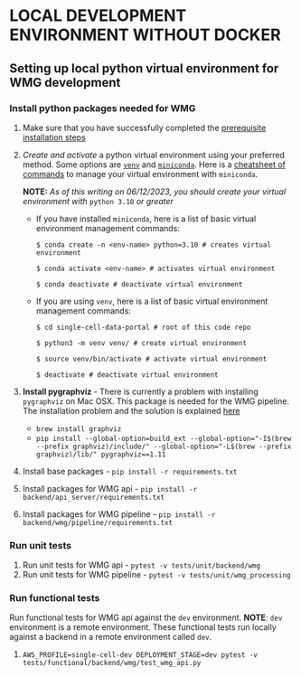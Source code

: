 # LOCAL DEVELOPMENT ENVIRONMENT WITHOUT DOCKER

## Setting up local python virtual environment for WMG development

### Install python packages needed for WMG

1. Make sure that you have successfully completed the [prerequisite installation steps](./README.md#pre-requisite-installations-and-setups)
1. _Create and activate_ a python virtual environment using your preferred method. Some options are [`venv`](https://realpython.com/python-virtual-environments-a-primer/) and [`miniconda`](https://conda.io/projects/conda/en/stable/user-guide/install/macos.html#install-macos-silent). Here is a [cheatsheet of commands](https://conda.io/projects/conda/en/stable/user-guide/cheatsheet.html) to manage your virtual environment with `miniconda`.

   **NOTE:** _As of this writing on 06/12/2023, you should create your virtual environment with_ `python 3.10` _or greater_

   - If you have installed `miniconda`, here is a list of basic virtual environment management commands:

     ```
     $ conda create -n <env-name> python=3.10 # creates virtual environment

     $ conda activate <env-name> # activates virtual environment

     $ conda deactivate # deactivate virtual environment
     ```

   - If you are using `venv`, here is a list of basic virtual environment management commands:

     ```
     $ cd single-cell-data-portal # root of this code repo

     $ python3 -m venv venv/ # create virtual environment

     $ source venv/bin/activate # activate virtual environment

     $ deactivate # deactivate virtual environment
     ```

1. **Install pygraphviz** -
   There is currently a problem with installing `pygraphviz` on Mac OSX. This package is needed for the WMG pipeline. The installation problem and the solution is explained [here](https://github.com/pygraphviz/pygraphviz/issues/11#issuecomment-1380458670)

   - `brew install graphviz`
   - `pip install --global-option=build_ext --global-option="-I$(brew --prefix graphviz)/include/" --global-option="-L$(brew --prefix graphviz)/lib/" pygraphviz==1.11`

1. Install base packages - `pip install -r requirements.txt`
1. Install packages for WMG api - `pip install -r backend/api_server/requirements.txt`
1. Install packages for WMG pipeline - `pip install -r backend/wmg/pipeline/requirements.txt`

### Run unit tests

1. Run unit tests for WMG api - `pytest -v tests/unit/backend/wmg`
1. Run unit tests for WMG pipeline - `pytest -v tests/unit/wmg_processing`

### Run functional tests

Run functional tests for WMG api against the `dev` environment.
**NOTE**: `dev` environment is a remote environment. These functional tests run locally against a backend in a remote environment called `dev`.

1. `AWS_PROFILE=single-cell-dev DEPLOYMENT_STAGE=dev pytest -v tests/functional/backend/wmg/test_wmg_api.py`
